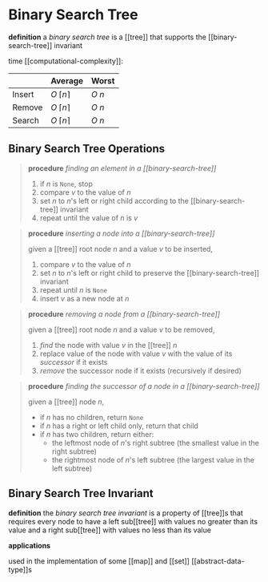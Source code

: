 # Binary Search Tree

**definition** a _binary search tree_ is a [[tree]] that supports the [[binary-search-tree]] invariant

time [[computational-complexity]]:

|        | Average              | Worst  |
| ------ | -------------------- | ------ |
| Insert | $O\ \lceil n \rceil$ | $O\ n$ |
| Remove | $O\ \lceil n \rceil$ | $O\ n$ |
| Search | $O\ \lceil n \rceil$ | $O\ n$ |

## Binary Search Tree Operations

> **procedure** _finding an element in a [[binary-search-tree]]_
>
> 1. if $n$ is `None`, stop
> 2. compare $v$ to the value of $n$
> 3. set $n$ to $n$'s left or right child according to the [[binary-search-tree]] invariant
> 4. repeat until the value of $n$ is $v$

> **procedure** _inserting a node into a [[binary-search-tree]]_
>
> given a [[tree]] root node $n$ and a value $v$ to be inserted,
>
> 1. compare $v$ to the value of $n$
> 2. set $n$ to $n$'s left or right child to preserve the [[binary-search-tree]] invariant
> 3. repeat until $n$ is `None`
> 4. insert $v$ as a new node at $n$

> **procedure** _removing a node from a [[binary-search-tree]]_
>
> given a [[tree]] root node $n$ and a value $v$ to be removed,
>
> 1. _find_ the node with value $v$ in the [[tree]] $n$
> 2. replace value of the node with value $v$ with the value of its _successor_ if it exists
> 3. _remove_ the successor node if it exists (recursively if desired)

> **procedure** _finding the successor of a node in a [[binary-search-tree]]_
>
> given a [[tree]] node $n$,
>
> - if $n$ has no children, return `None`
> - if $n$ has a right or left child only, return that child
> - if $n$ has two children, return either:
>   - the leftmost node of $n$'s right subtree (the smallest value in the right subtree)
>   - the rightmost node of $n$'s left subtree (the largest value in the left subtree)

## Binary Search Tree Invariant

**definition** the _binary search tree invariant_ is a property of [[tree]]s that requires every node to have a left sub[[tree]] with values no greater than its value and a right sub[[tree]] with values no less than its value

**applications**

used in the implementation of some [[map]] and [[set]] [[abstract-data-type]]s
